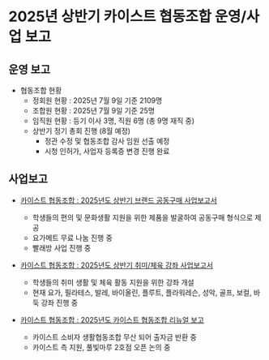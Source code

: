 2025년 상반기 카이스트 협동조합 운영/사업 보고
===

## 운영 보고
- 협동조합 현황 
   - 정회원 현황 : 2025년 7월 9일 기준 2109명
   - 조합원 현황 : 2025년 7월 9일 기준 25명
   - 임직원 현황 : 등기 이사 3명, 직원 6명 (총 9명 재직 중)
   - 상반기 정기 총회 진행 (8월 예정)
      - 정관 수정 및 협동조합 감사 임원 선출 예정
      - 시청 인허가, 사업자 등록증 변경 진행 완료

## 사업보고
- [카이스트 협동조합 : 2025년도 상반기 브랜드 공동구매 사업보고서](카이스트협동조합-2025년-상반기-브랜드공동구매-사업보고서.md)
   - 학생들의 편의 및 문화생활 지원을 위한 제품을 발굴하여 공동구매 형식으로 제공
   - 요가메트 무료 나눔 진행 중
   - 빨래방 사업 진행 중

- [카이스트 협동조합 : 2025년도 상반기 취미/체육 강좌 사업보고서](카이스트협동조합-2025년-상반기-취미체육강좌-사업보고서.md)
  - 학생들의 취미 생활 및 체육 활동 지원을 위한 강좌 개설
  - 현재 요가, 필라테스, 발레, 바이올린, 플루트, 플라워레슨, 성악, 골프, 보컬, 바둑 강좌 진행 중


- [카이스트 협동조합 : 2025년도 카이스트 협동조합 리뉴얼 보고](카이스트협동조합-2025년-상반기-리뉴얼-사업보고서.md)
  - 카이스트 소비자 생활협동조합 무산 되어 출자금 반환 중
  - 카이스트 측 지원, 풀빛마루 2호점 오픈 논의 중


